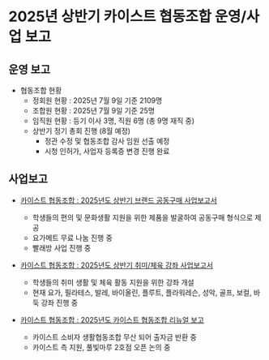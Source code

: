 2025년 상반기 카이스트 협동조합 운영/사업 보고
===

## 운영 보고
- 협동조합 현황 
   - 정회원 현황 : 2025년 7월 9일 기준 2109명
   - 조합원 현황 : 2025년 7월 9일 기준 25명
   - 임직원 현황 : 등기 이사 3명, 직원 6명 (총 9명 재직 중)
   - 상반기 정기 총회 진행 (8월 예정)
      - 정관 수정 및 협동조합 감사 임원 선출 예정
      - 시청 인허가, 사업자 등록증 변경 진행 완료

## 사업보고
- [카이스트 협동조합 : 2025년도 상반기 브랜드 공동구매 사업보고서](카이스트협동조합-2025년-상반기-브랜드공동구매-사업보고서.md)
   - 학생들의 편의 및 문화생활 지원을 위한 제품을 발굴하여 공동구매 형식으로 제공
   - 요가메트 무료 나눔 진행 중
   - 빨래방 사업 진행 중

- [카이스트 협동조합 : 2025년도 상반기 취미/체육 강좌 사업보고서](카이스트협동조합-2025년-상반기-취미체육강좌-사업보고서.md)
  - 학생들의 취미 생활 및 체육 활동 지원을 위한 강좌 개설
  - 현재 요가, 필라테스, 발레, 바이올린, 플루트, 플라워레슨, 성악, 골프, 보컬, 바둑 강좌 진행 중


- [카이스트 협동조합 : 2025년도 카이스트 협동조합 리뉴얼 보고](카이스트협동조합-2025년-상반기-리뉴얼-사업보고서.md)
  - 카이스트 소비자 생활협동조합 무산 되어 출자금 반환 중
  - 카이스트 측 지원, 풀빛마루 2호점 오픈 논의 중


